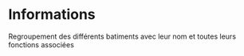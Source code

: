 # Informations

Regroupement des différents batiments avec leur nom et toutes leurs fonctions associées